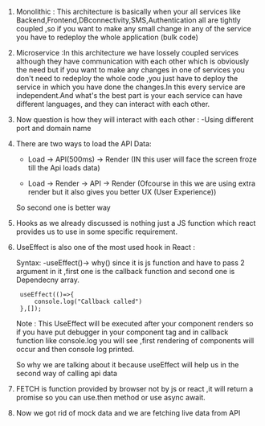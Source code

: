 1) Monolithic : This architecture is basically when your all services like Backend,Frontend,DBconnectivity,SMS,Authentication all are tightly coupled ,so if you want to make any small change in any of the service you have to redeploy the whole application (bulk code)

2) Microservice :In this architecture we have lossely coupled services although they have communication with each other which is obviously the need but if you want to make any changes in one of services you don't need to redeploy the whole code ,you just have to deploy the service in which you have done the changes.In this every service are independent.And what's the best part is your each service can have different languages, and they can interact with each other.

3) Now question is how they will interact with each other :
    -Using different port and domain name

4) There are two ways to load the API Data:

    - Load -> API(500ms) -> Render (IN this user will face the screen froze till the Api loads data)

    - Load -> Render -> API -> Render (Ofcourse in this we are using extra render but it also gives you better UX (User Experience))

    So second one is better way

5) Hooks as we already discussed is nothing just a JS function which react provides us to use in some specific requirement.

6) UseEffect is also one of the most used hook in React :

    Syntax:
        -useEffect()-> why() since it is js function and have to pass 2 argument in it ,first one is the callback function and second one is Dependecny array.

        useEffect(()=>{
            console.log("Callback called")
        },[]);

    Note : This UseEffect will be executed after your component renders so if you have put debugger in your component tag and in callback function like console.log you will see ,first rendering of components will occur and then console log printed.

    So why we are talking about it because useEffect will help  us in the second way of calling api data
    
7) FETCH is function provided by browser not by js or react ,it will return a promise so you can use.then method or use async await.

8) Now we got rid of mock data and we are fetching live data from API





